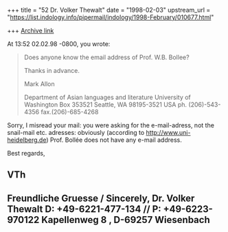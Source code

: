 +++
title = "52 Dr. Volker Thewalt"
date = "1998-02-03"
upstream_url = "https://list.indology.info/pipermail/indology/1998-February/010677.html"

+++
[Archive link](https://list.indology.info/pipermail/indology/1998-February/010677.html)

At 13:52 02.02.98 -0800, you wrote:
>Does anyone know the email address of Prof. W.B. Bollee?
>
>Thanks in advance.
>
>Mark Allon
>
>Department of Asian languages and literature
>University of Washington
>Box 353521
>Seattle, WA 98195-3521
>USA
>ph. (206)-543-4356
>fax.(206)-685-4268
>
>

Sorry, I misread your mail: you were asking for the e-mail-adress, not the
snail-mail etc. adresses: obviously (according to
http://www.uni-heidelberg.de) Prof. Bollée does not have any e-mail address.

Best regards,

VTh
-----------------------------------------
   Freundliche Gruesse / Sincerely,
          Dr. Volker Thewalt
D: +49-6221-477-134 // P: +49-6223-970122
   Kapellenweg 8 , D-69257 Wiesenbach
-----------------------------------------



